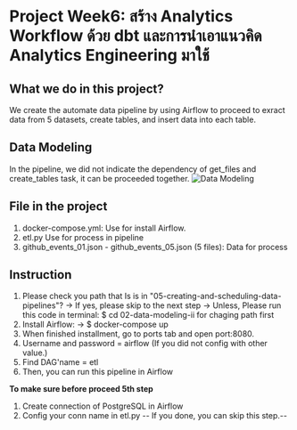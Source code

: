 # Project Week6: สร้าง Analytics Workflow ด้วย dbt และการนำเอาแนวคิด Analytics Engineering มาใช้

## What we do in this project?
We create the automate data pipeline by using Airflow to proceed to exract data from 5 datasets, create tables, and insert data into each table.

## Data Modeling
In the pipeline, we did not indicate the dependency of get_files and create_tables task, it can be proceeded together.
![Data Modeling](data_model_airflow.jpg)

## File in the project
1. docker-compose.yml:  Use for install Airflow.
2. etl.py Use for process in pipeline
3. github_events_01.json - github_events_05.json (5 files):  Data for process

## Instruction
1. Please check you path that Is is in "05-creating-and-scheduling-data-pipelines"? 
-> If yes, please skip to the next step
-> Unless, Please run this code in terminal: $ cd 02-data-modeling-ii for chaging path first
2. Install Airflow:
   -> $ docker-compose up
3. When finished installment, go to ports tab and open port:8080.
4. Username and password = airflow (If you did not config with other value.)
5. Find DAG'name = etl
6. Then, you can run this pipeline in Airflow

**To make sure before proceed 5th step**
1. Create connection of PostgreSQL in Airflow
2. Config your conn name in etl.py
-- If you done, you can skip this step.--



